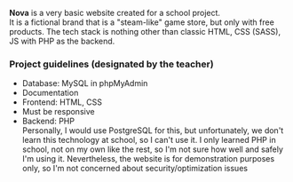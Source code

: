  **Nova** is a very basic website created for a school project.\
   It is a fictional brand that is a "steam-like" game store, but only with free products. The tech stack is nothing other than classic HTML, CSS (SASS), JS with PHP as the backend.
   
### Project guidelines (designated by the teacher)
  - Database: MySQL in phpMyAdmin
  - Documentation
  - Frontend: HTML, CSS
  - Must be responsive
  - Backend: PHP\
  Personally, I would use PostgreSQL for this, but unfortunately, we don't learn this technology at school, so I can't use it. I only learned PHP in school, not on my own like the rest, so I'm not sure how well and safely I'm using it. Nevertheless, the website is for demonstration purposes only, so I'm not concerned about security/optimization issues


